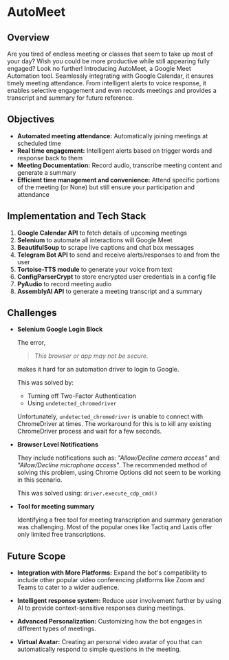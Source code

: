 # AutoMeet

## Overview

Are you tired of endless meeting or classes that seem to take up most of your day? Wish you could be more productive while still appearing fully engaged? Look no further! Introducing AutoMeet, a Google Meet Automation tool. Seamlessly integrating with Google Calendar, it ensures timely meeting attendance. From intelligent alerts to voice response, it enables selective engagement and even records meetings and provides a transcript and summary for future reference. 

## Objectives

- **Automated meeting attendance:** Automatically joining meetings at scheduled time
- **Real time engagement:** Intelligent alerts based on trigger words and response back to them
- **Meeting Documentation:** Record audio, transcribe meeting content and generate a summary
- **Efficient time management and convenience:** Attend specific portions of the meeting (or None) but still ensure your participation and attendance


## Implementation and Tech Stack

1. **Google Calendar API** to fetch details of upcoming meetings
2. **Selenium** to automate all interactions will Google Meet
3. **BeautifulSoup** to scrape live captions and chat box messages
4. **Telegram Bot API** to send and receive alerts/responses to and from the user
5. **Tortoise-TTS module** to generate your voice from text
6. **ConfigParserCrypt** to store encrypted user credentials in a config file
7. **PyAudio** to record meeting audio
8. **AssemblyAI API** to generate a meeting transcript and a summary

## Challenges 

- **Selenium Google Login Block**
    
    The error,   

    > *This browser or app may not be secure.*
    
    makes it hard for an automation driver to login to Google.

    This was solved by:

    - Turning off Two-Factor Authentication
    - Using `undetected_chromedriver`

    Unfortunately, `undetected_chromedriver` is unable to connect with ChromeDriver at times. The workaround for this is to kill any existing ChromeDriver process and wait for a few seconds.   

    
- **Browser Level Notifications**

    They include notifications such as: *"Allow/Decline camera access"* and *"Allow/Decline microphone access"*. The recommended method of solving this problem, using Chrome Options did not seem to be working in this scenario. 

    This was solved using: 
    `driver.execute_cdp_cmd()`

- **Tool for meeting summary**

    Identifying a free tool for meeting transcription and summary generation was challenging. Most of the popular ones like Tactiq and Laxis offer only limited free transcriptions.


## Future Scope

- **Integration with More Platforms:** Expand the bot's compatibility to include other popular video conferencing platforms like Zoom and Teams to cater to a wider audience.

- **Intelligent response system:** Reduce user involvement further by using AI to provide context-sensitive responses during meetings.

- **Advanced Personalization:** Customizing how the bot engages in different types of meetings.

- **Virtual Avatar:** Creating an personal video avatar of you that can automatically respond to simple questions in the meeting.